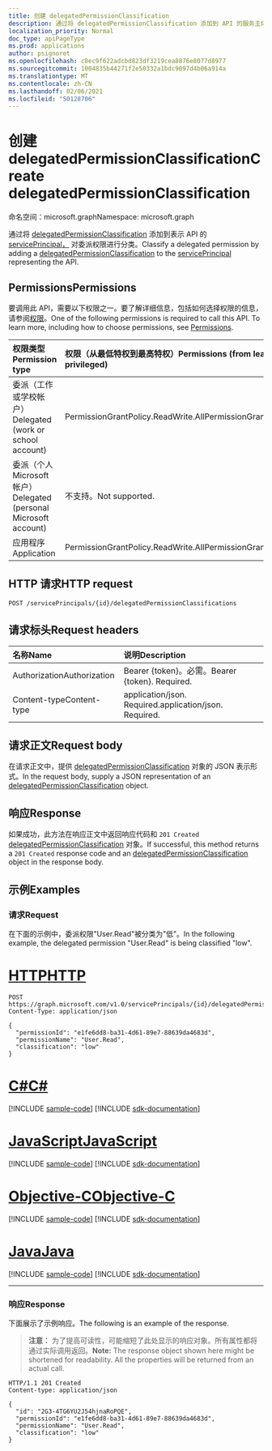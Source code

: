 ```yaml
---
title: 创建 delegatedPermissionClassification
description: 通过将 delegatedPermissionClassification 添加到 API 的服务主体来对权限进行分类。
localization_priority: Normal
doc_type: apiPageType
ms.prod: applications
author: psignoret
ms.openlocfilehash: c8ec9f622adcbd823df3219cea8876e8077d8977
ms.sourcegitcommit: 1004835b44271f2e50332a1bdc9097d4b06a914a
ms.translationtype: MT
ms.contentlocale: zh-CN
ms.lasthandoff: 02/06/2021
ms.locfileid: "50128706"
---
```

# <a name="create-delegatedpermissionclassification"></a><span data-ttu-id="5910e-103">创建 delegatedPermissionClassification</span><span class="sxs-lookup"><span data-stu-id="5910e-103">Create delegatedPermissionClassification</span></span>

<span data-ttu-id="5910e-104">命名空间：microsoft.graph</span><span class="sxs-lookup"><span data-stu-id="5910e-104">Namespace: microsoft.graph</span></span>

<span data-ttu-id="5910e-105">通过将 [delegatedPermissionClassification](../resources/delegatedpermissionclassification.md) 添加到表示 API 的 [servicePrincipal，](../resources/servicePrincipal.md) 对委派权限进行分类。</span><span class="sxs-lookup"><span data-stu-id="5910e-105">Classify a delegated permission by adding a [delegatedPermissionClassification](../resources/delegatedpermissionclassification.md) to the [servicePrincipal](../resources/servicePrincipal.md) representing the API.</span></span>

## <a name="permissions"></a><span data-ttu-id="5910e-106">Permissions</span><span class="sxs-lookup"><span data-stu-id="5910e-106">Permissions</span></span>

<span data-ttu-id="5910e-p101">要调用此 API，需要以下权限之一。要了解详细信息，包括如何选择权限的信息，请参阅[权限](/graph/permissions-reference)。</span><span class="sxs-lookup"><span data-stu-id="5910e-p101">One of the following permissions is required to call this API. To learn more, including how to choose permissions, see [Permissions](/graph/permissions-reference).</span></span>

|<span data-ttu-id="5910e-109">权限类型</span><span class="sxs-lookup"><span data-stu-id="5910e-109">Permission type</span></span>      | <span data-ttu-id="5910e-110">权限（从最低特权到最高特权）</span><span class="sxs-lookup"><span data-stu-id="5910e-110">Permissions (from least to most privileged)</span></span>              |
|:--------------------|:---------------------------------------------------------|
|<span data-ttu-id="5910e-111">委派（工作或学校帐户）</span><span class="sxs-lookup"><span data-stu-id="5910e-111">Delegated (work or school account)</span></span> | <span data-ttu-id="5910e-112">PermissionGrantPolicy.ReadWrite.All</span><span class="sxs-lookup"><span data-stu-id="5910e-112">PermissionGrantPolicy.ReadWrite.All</span></span> |
|<span data-ttu-id="5910e-113">委派（个人 Microsoft 帐户）</span><span class="sxs-lookup"><span data-stu-id="5910e-113">Delegated (personal Microsoft account)</span></span> | <span data-ttu-id="5910e-114">不支持。</span><span class="sxs-lookup"><span data-stu-id="5910e-114">Not supported.</span></span>    |
|<span data-ttu-id="5910e-115">应用程序</span><span class="sxs-lookup"><span data-stu-id="5910e-115">Application</span></span> | <span data-ttu-id="5910e-116">PermissionGrantPolicy.ReadWrite.All</span><span class="sxs-lookup"><span data-stu-id="5910e-116">PermissionGrantPolicy.ReadWrite.All</span></span> |

## <a name="http-request"></a><span data-ttu-id="5910e-117">HTTP 请求</span><span class="sxs-lookup"><span data-stu-id="5910e-117">HTTP request</span></span>

<!-- { "blockType": "ignored" } -->
```http
POST /servicePrincipals/{id}/delegatedPermissionClassifications
```

## <a name="request-headers"></a><span data-ttu-id="5910e-118">请求标头</span><span class="sxs-lookup"><span data-stu-id="5910e-118">Request headers</span></span>

| <span data-ttu-id="5910e-119">名称</span><span class="sxs-lookup"><span data-stu-id="5910e-119">Name</span></span>       | <span data-ttu-id="5910e-120">说明</span><span class="sxs-lookup"><span data-stu-id="5910e-120">Description</span></span>|
|:-----------|:----------|
| <span data-ttu-id="5910e-121">Authorization</span><span class="sxs-lookup"><span data-stu-id="5910e-121">Authorization</span></span> | <span data-ttu-id="5910e-p102">Bearer {token}。必需。</span><span class="sxs-lookup"><span data-stu-id="5910e-p102">Bearer {token}. Required.</span></span>  |
| <span data-ttu-id="5910e-124">Content-type</span><span class="sxs-lookup"><span data-stu-id="5910e-124">Content-type</span></span> | <span data-ttu-id="5910e-p103">application/json. Required.</span><span class="sxs-lookup"><span data-stu-id="5910e-p103">application/json. Required.</span></span> |

## <a name="request-body"></a><span data-ttu-id="5910e-127">请求正文</span><span class="sxs-lookup"><span data-stu-id="5910e-127">Request body</span></span>

<span data-ttu-id="5910e-128">在请求正文中，提供 [delegatedPermissionClassification](../resources/delegatedpermissionclassification.md) 对象的 JSON 表示形式。</span><span class="sxs-lookup"><span data-stu-id="5910e-128">In the request body, supply a JSON representation of an [delegatedPermissionClassification](../resources/delegatedpermissionclassification.md) object.</span></span>

## <a name="response"></a><span data-ttu-id="5910e-129">响应</span><span class="sxs-lookup"><span data-stu-id="5910e-129">Response</span></span>

<span data-ttu-id="5910e-130">如果成功，此方法在响应正文中返回响应代码和 `201 Created` [delegatedPermissionClassification](../resources/delegatedpermissionclassification.md) 对象。</span><span class="sxs-lookup"><span data-stu-id="5910e-130">If successful, this method returns a `201 Created` response code and an [delegatedPermissionClassification](../resources/delegatedpermissionclassification.md) object in the response body.</span></span>

## <a name="examples"></a><span data-ttu-id="5910e-131">示例</span><span class="sxs-lookup"><span data-stu-id="5910e-131">Examples</span></span>

### <a name="request"></a><span data-ttu-id="5910e-132">请求</span><span class="sxs-lookup"><span data-stu-id="5910e-132">Request</span></span>

<span data-ttu-id="5910e-133">在下面的示例中，委派权限"User.Read"被分类为"低"。</span><span class="sxs-lookup"><span data-stu-id="5910e-133">In the following example, the delegated permission "User.Read" is being classified "low".</span></span>


# <a name="http"></a>[<span data-ttu-id="5910e-134">HTTP</span><span class="sxs-lookup"><span data-stu-id="5910e-134">HTTP</span></span>](#tab/http)
<!-- {
  "blockType": "request",
  "name": "serviceprincipal_create_delegatedpermissionclassification"
}-->

```http
POST https://graph.microsoft.com/v1.0/servicePrincipals/{id}/delegatedPermissionClassifications
Content-Type: application/json

{
  "permissionId": "e1fe6dd8-ba31-4d61-89e7-88639da4683d",
  "permissionName": "User.Read",
  "classification": "low"
}
```
# <a name="c"></a>[<span data-ttu-id="5910e-135">C#</span><span class="sxs-lookup"><span data-stu-id="5910e-135">C#</span></span>](#tab/csharp)
[!INCLUDE [sample-code](../includes/snippets/csharp/serviceprincipal-create-delegatedpermissionclassification-csharp-snippets.md)]
[!INCLUDE [sdk-documentation](../includes/snippets/snippets-sdk-documentation-link.md)]

# <a name="javascript"></a>[<span data-ttu-id="5910e-136">JavaScript</span><span class="sxs-lookup"><span data-stu-id="5910e-136">JavaScript</span></span>](#tab/javascript)
[!INCLUDE [sample-code](../includes/snippets/javascript/serviceprincipal-create-delegatedpermissionclassification-javascript-snippets.md)]
[!INCLUDE [sdk-documentation](../includes/snippets/snippets-sdk-documentation-link.md)]

# <a name="objective-c"></a>[<span data-ttu-id="5910e-137">Objective-C</span><span class="sxs-lookup"><span data-stu-id="5910e-137">Objective-C</span></span>](#tab/objc)
[!INCLUDE [sample-code](../includes/snippets/objc/serviceprincipal-create-delegatedpermissionclassification-objc-snippets.md)]
[!INCLUDE [sdk-documentation](../includes/snippets/snippets-sdk-documentation-link.md)]

# <a name="java"></a>[<span data-ttu-id="5910e-138">Java</span><span class="sxs-lookup"><span data-stu-id="5910e-138">Java</span></span>](#tab/java)
[!INCLUDE [sample-code](../includes/snippets/java/serviceprincipal-create-delegatedpermissionclassification-java-snippets.md)]
[!INCLUDE [sdk-documentation](../includes/snippets/snippets-sdk-documentation-link.md)]

---


### <a name="response"></a><span data-ttu-id="5910e-139">响应</span><span class="sxs-lookup"><span data-stu-id="5910e-139">Response</span></span>

<span data-ttu-id="5910e-140">下面展示了示例响应。</span><span class="sxs-lookup"><span data-stu-id="5910e-140">The following is an example of the response.</span></span>

> <span data-ttu-id="5910e-p104">**注意：** 为了提高可读性，可能缩短了此处显示的响应对象。所有属性都将通过实际调用返回。</span><span class="sxs-lookup"><span data-stu-id="5910e-p104">**Note:** The response object shown here might be shortened for readability. All the properties will be returned from an actual call.</span></span>

<!-- {
  "blockType": "response",
  "@odata.type": "microsoft.graph.delegatedPermissionClassification"
} -->

```http
HTTP/1.1 201 Created
Content-type: application/json

{
  "id": "2G3-4TG6YU2J54hjnaRoPQE",
  "permissionId": "e1fe6dd8-ba31-4d61-89e7-88639da4683d",
  "permissionName": "User.Read",
  "classification": "low"
}
```
